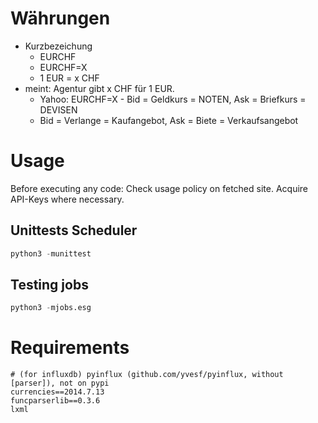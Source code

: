 # Währungen

* Kurzbezeichung
  * EURCHF
  * EURCHF=X
  * 1 EUR = x CHF
* meint: Agentur gibt x CHF für 1 EUR.
  * Yahoo: EURCHF=X - Bid = Geldkurs = NOTEN, Ask = Briefkurs = DEVISEN
  * Bid = Verlange = Kaufangebot,  Ask = Biete = Verkaufsangebot

# Usage

Before executing any code: Check usage policy on fetched site. Acquire API-Keys where necessary.

## Unittests Scheduler

```python
python3 -munittest
```

## Testing jobs

```python
python3 -mjobs.esg
```

# Requirements

```
# (for influxdb) pyinflux (github.com/yvesf/pyinflux, without [parser]), not on pypi
currencies==2014.7.13
funcparserlib==0.3.6
lxml
```